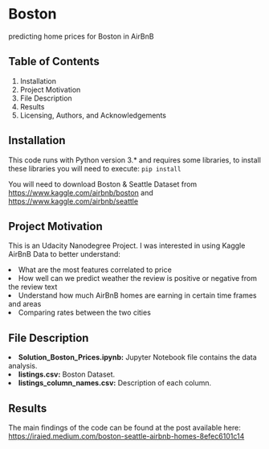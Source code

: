 # Boston
predicting home prices for Boston in AirBnB

## Table of Contents
1. Installation
2. Project Motivation
3. File Description
4. Results
5. Licensing, Authors, and Acknowledgements

## Installation
This code runs with Python version 3.* and requires some libraries, to install these libraries you will need to execute:
`pip install`

You will need to download Boston & Seattle Dataset from https://www.kaggle.com/airbnb/boston and https://www.kaggle.com/airbnb/seattle

## Project Motivation
This is an Udacity Nanodegree Project. I was interested in using Kaggle AirBnB Data to better understand:
<li> What are the most features correlated to price
<li> How well can we predict weather the review is positive or negative from the review text
<li> Understand how much AirBnB homes are earning in certain time frames and areas
<li> Comparing rates between the two cities
  
## File Description
  <li> <b>Solution_Boston_Prices.ipynb:</b> Jupyter Notebook file contains the data analysis.
  <li> <b>listings.csv:</b> Boston Dataset.
  <li> <b>listings_column_names.csv:</b> Description of each column.
    
## Results
The main findings of the code can be found at the post available here: https://iraied.medium.com/boston-seattle-airbnb-homes-8efec6101c14
